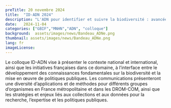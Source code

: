 ```yaml
---
preTitle: 20 novembre 2024
title:  "ID-ADN 2024"
description: "L'ADN pour identifier et suivre la biodiversité : avancées, méthodes et données pour la recherche, les collections et les politiques publiques"
date:   2024-11-04
categories: ["GBIF","MNHN","ADN", "colloque"]
background:  assets/images/news/Bandeau_ADNe.png
thumbnail: assets/images/news/Bandeau_ADNe.png
lang: fr
imageLicense: 
---
```


Le colloque ID-ADN vise à présenter le contexte national et international, ainsi que les initiatives françaises dans ce domaine, à l’interface entre le développement des connaissances fondamentales sur la biodiversité et la mise en œuvre de politiques publiques. Les communications présenteront une diversité d’applications et de méthodes pour différents groupes d’organismes en France métropolitaine et dans les DROM-COM, ainsi que les stratégies et enjeux liés aux collections et aux données pour la recherche, l’expertise et les politiques publiques.

<style> .feature-img img {background-color: white; object-fit: contain;}> </style>

